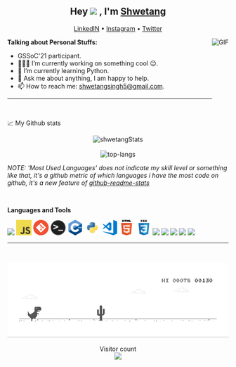 <h2 align="center">Hey <img src="https://media.giphy.com/media/hvRJCLFzcasrR4ia7z/giphy.gif" width="25px"> , I'm <a href="https://shwetang.netlify.app/">Shwetang</a></h2>
<p align="center">
  <a href="https://www.linkedin.com/in/shwetang-3335b896/">LinkedIN</a> •
  <a href="https://www.instagram.com/shwetang_singh/">Instagram</a> •
  <a href="https://twitter.com/Shwetang550">Twitter</a>
</p>

<img align="right" height="150rem" alt="GIF" src="https://media4.giphy.com/media/RbDKaczqWovIugyJmW/200w.webp?cid=ecf05e47yrznhyd4w1cnwbe3hlilpmls3c0mrsymhdzmzp5z&rid=200w.webp" />

**Talking about Personal Stuffs:**

- GSSoC'21 participant.
- 👨🏽‍💻  I’m currently working on something cool :wink:.
- 🌱  I’m currently learning Python. 
- 💬  Ask me about anything, I am happy to help.
- 📫  How to reach me: shwetangsingh5@gmail.com.

***

 <br>

📈 My Github stats <br />
<p align="center">
  <img src="https://github-readme-stats.vercel.app/api?username=Shwetang550&theme=dark&show_icons=true" alt="shwetangStats" />  
  <br />
  <br />
  <img src="https://github-readme-stats.vercel.app/api/top-langs/?username=Shwetang550&layout=compact&theme=dark" alt="top-langs" />
</p>

*NOTE: 'Most Used Languages' does not indicate my skill level or something like that, it's a github metric of which languages i have the most code on github, it's a new feature of [github-readme-stats](https://github.com/anuraghazra/github-readme-stats)*

<br>

**Languages and Tools**

<code><img height="35rem" src="https://cdn4.iconfinder.com/data/icons/logos-3/600/React.js_logo-512.png" /></code>
<code><img height="35rem" src="https://raw.githubusercontent.com/github/explore/80688e429a7d4ef2fca1e82350fe8e3517d3494d/topics/javascript/javascript.png"></code>
<code><img height="35rem" src="https://raw.githubusercontent.com/Himanshu40/Himanshu40/master/img/git.png"></code>
<code><img height="35rem" src="https://raw.githubusercontent.com/github/explore/80688e429a7d4ef2fca1e82350fe8e3517d3494d/topics/terminal/terminal.png"></code>
<code><img height="35rem" src="https://raw.githubusercontent.com/github/explore/80688e429a7d4ef2fca1e82350fe8e3517d3494d/topics/cpp/cpp.png"></code>
<code><img height="35rem" src="https://raw.githubusercontent.com/github/explore/80688e429a7d4ef2fca1e82350fe8e3517d3494d/topics/python/python.png"></code>
<code><img alt="Visual Studio Code" height="35rem" src="https://raw.githubusercontent.com/github/explore/80688e429a7d4ef2fca1e82350fe8e3517d3494d/topics/visual-studio-code/visual-studio-code.png" /></code>
<code><img alt="HTML5" height="35rem" src="https://raw.githubusercontent.com/github/explore/80688e429a7d4ef2fca1e82350fe8e3517d3494d/topics/html/html.png" /></code>
<code><img alt="CSS3" height="35rem" src="https://raw.githubusercontent.com/github/explore/80688e429a7d4ef2fca1e82350fe8e3517d3494d/topics/css/css.png" /></code>
<code><img height="35rem" src="https://img.icons8.com/color/2x/bootstrap.png" /></code>
<code><img height="35rem" src="https://img.icons8.com/color/2x/material-ui.png" /></code>
<code><img height="35rem" src="https://cdn4.iconfinder.com/data/icons/google-i-o-2016/512/google_firebase-2-512.png" /></code>
<code><img height="35rem" src="https://i.pinimg.com/originals/c4/35/6c/c4356cd5454d06585e0a46066b555172.png" /></code>
<code><img height="35rem" src="https://cdn.freebiesupply.com/logos/large/2x/netlify-logo-png-transparent.png" /></code>
  
***

<br />

![Dino](https://raw.githubusercontent.com/praveenscience/praveenscience/master/dino.gif)

<p align="center"> 
  Visitor count<br>
  <img src="https://profile-counter.glitch.me/Shwetang550/count.svg" />
</p>

